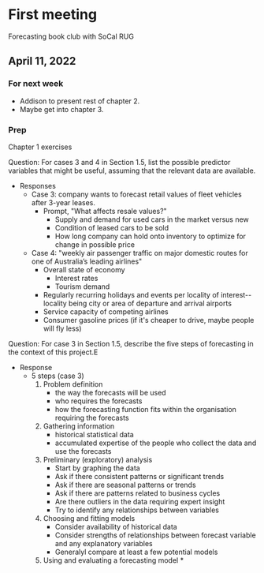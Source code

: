 # First meeting

Forecasting book club with SoCal RUG

## April 11, 2022

### For next week

* Addison to present rest of chapter 2.
* Maybe get into chapter 3.

### Prep

Chapter 1 exercises

Question: For cases 3 and 4 in Section 1.5, list the possible predictor variables that might be useful, assuming that the relevant data are available.
* Responses
    * Case 3: company wants to forecast retail values of fleet vehicles after 3-year leases.
        * Prompt, "What affects resale values?"
            * Supply and demand for used cars in the market versus new
            * Condition of leased cars to be sold
            * How long company can hold onto inventory to optimize for change in possible price
    * Case 4: "weekly air passenger traffic on major domestic routes for one of Australia’s leading airlines"
        * Overall state of economy
            * Interest rates
            * Tourism demand
        * Regularly recurring holidays and events per locality of interest--locality being city or area of departure and arrival airports
        * Service capacity of competing airlines
        * Consumer gasoline prices (if it's cheaper to drive, maybe people will fly less)

Question: For case 3 in Section 1.5, describe the five steps of forecasting in the context of this project.E
* Response
    * 5 steps (case 3)
        1. Problem definition
            * the way the forecasts will be used
            * who requires the forecasts
            * how the forecasting function fits within the organisation requiring the forecasts
        2. Gathering information
            * historical statistical data
            * accumulated expertise of the people who collect the data and use the forecasts
        3. Preliminary (exploratory) analysis
            * Start by graphing the data
            * Ask if there consistent patterns or significant trends
            * Ask if there are seasonal patterns or trends
            * Ask if there are patterns related to business cycles
            * Are there outliers in the data requiring expert insight
            * Try to identify any relationships between variables
        4. Choosing and fitting models
            * Consider availability of historical data
            * Consider strengths of relationships between forecast variable and any explanatory variables
            * Generalyl compare at least a few potential models
        5. Using and evaluating a forecasting model
            * 
